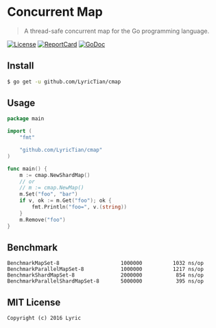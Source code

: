 # Concurrent Map

> A thread-safe concurrent map for the Go programming language.

[![License][License-Image]][License-Url] [![ReportCard][ReportCard-Image]][ReportCard-Url] [![GoDoc][GoDoc-Image]][GoDoc-Url]

## Install

``` bash
$ go get -u github.com/LyricTian/cmap
```

## Usage

``` go
package main

import (
	"fmt"

	"github.com/LyricTian/cmap"
)

func main() {
	m := cmap.NewShardMap()
	// or
	// m := cmap.NewMap()
	m.Set("foo", "bar")
	if v, ok := m.Get("foo"); ok {
		fmt.Println("foo=", v.(string))
	}
	m.Remove("foo")
}
```

## Benchmark

```
BenchmarkMapSet-8                	 1000000	      1032 ns/op
BenchmarkParallelMapSet-8        	 1000000	      1217 ns/op
BenchmarkShardMapSet-8           	 2000000	       854 ns/op
BenchmarkParallelShardMapSet-8   	 5000000	       395 ns/op
```

## MIT License

```
Copyright (c) 2016 Lyric
```

[License-Url]: http://opensource.org/licenses/MIT
[License-Image]: https://img.shields.io/npm/l/express.svg
[ReportCard-Url]: https://goreportcard.com/report/github.com/LyricTian/cmap
[ReportCard-Image]: https://goreportcard.com/badge/github.com/LyricTian/cmap
[GoDoc-Url]: https://godoc.org/github.com/LyricTian/cmap
[GoDoc-Image]: https://godoc.org/github.com/LyricTian/cmap?status.svg